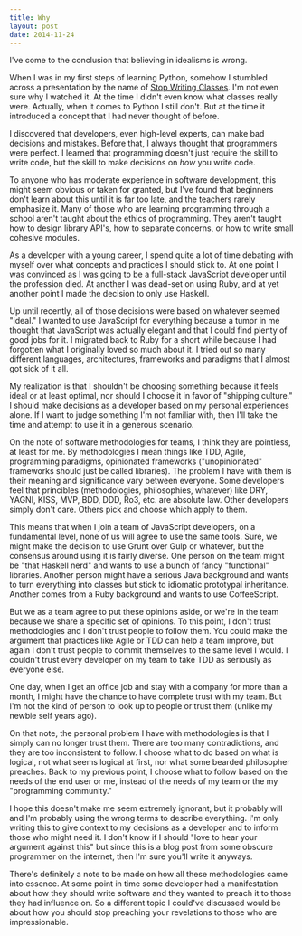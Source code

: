 ```yaml
---
title: Why
layout: post
date: 2014-11-24
---
```


I've come to the conclusion that believing in idealisms is wrong.

When I was in my first steps of learning Python, somehow I stumbled across a
presentation by the name of [Stop Writing
Classes](http://youtu.be/o9pEzgHorH0). I'm not even sure why I watched it.
At the time I didn't even know what classes really were. Actually, when it
comes to Python I still don't. But at the time it introduced a concept that I
had never thought of before.

I discovered that developers, even high-level experts, can make bad decisions
and mistakes. Before that, I always thought that programmers were perfect. I
learned that programming doesn't just require the skill to write code, but the
skill to make decisions on *how* you write code.

To anyone who has moderate experience in software development, this might seem
obvious or taken for granted, but I've found that beginners don't learn about
this until it is far too late, and the teachers rarely emphasize it. Many of
those who are learning programming through a school aren't taught about the
ethics of programming. They aren't taught how to design library API's, how to
separate concerns, or how to write small cohesive modules.

As a developer with a young career, I spend quite a lot of time debating with
myself over what concepts and practices I should stick to. At one point I was
convinced as I was going to be a full-stack JavaScript developer until the
profession died. At another I was dead-set on using Ruby, and at yet another
point I made the decision to only use Haskell.

Up until recently, all of those decisions were based on whatever seemed
"ideal." I wanted to use JavaScript for everything because a tumor in me
thought that JavaScript was actually elegant and that I could find plenty of
good jobs for it. I migrated back to Ruby for a short while because I had
forgotten what I originally loved so much about it. I tried out so many
different languages, architectures, frameworks and paradigms that I almost got
sick of it all.

My realization is that I shouldn't be choosing something because it feels
ideal or at least optimal, nor should I choose it in favor of "shipping
culture." I should make decisions as a developer based on my personal
experiences alone. If I want to judge something I'm not familiar with, then
I'll take the time and attempt to use it in a generous scenario.

On the note of software methodologies for teams, I think they are pointless, at
least for me. By methodologies I mean things like TDD, Agile, programming
paradigms, opinionated frameworks ("unopinionated" frameworks should just be
called libraries). The problem I have with them is their meaning and
significance vary between everyone. Some developers feel that princibles
(methodologies, philosophies, whatever) like DRY, YAGNI, KISS, MVP, BDD, DDD,
Ro3, etc. are absolute law. Other developers simply don't care. Others pick and
choose which apply to them.

This means that when I join a team of JavaScript developers, on a fundamental
level, none of us will agree to use the same tools. Sure, we might make the
decision to use Grunt over Gulp or whatever, but the consensus around using it
is fairly diverse. One person on the team might be "that Haskell nerd" and
wants to use a bunch of fancy "functional" libraries. Another person might have
a serious Java background and wants to turn everything into classes but stick
to idiomatic prototypal inheritance. Another comes from a Ruby background and
wants to use CoffeeScript.

But we as a team agree to put these opinions aside, or we're in the team
because we share a specific set of opinions. To this point, I don't trust
methodologies and I don't trust people to follow them. You could make the
argument that practices like Agile or TDD can help a team improve, but again
I don't trust people to commit themselves to the same level I would. I couldn't
trust every developer on my team to take TDD as seriously as everyone else.

One day, when I get an office job and stay with a company for more than a
month, I might have the chance to have complete trust with my team. But I'm not
the kind of person to look up to people or trust them (unlike my newbie self
years ago).

On that note, the personal problem I have with methodologies is that I simply
can no longer trust them. There are too many contradictions, and they are too
inconsistent to follow. I choose what to do based on what is logical, not what
seems logical at first, nor what some bearded philosopher preaches. Back to my
previous point, I choose what to follow based on the needs of the end user or
me, instead of the needs of my team or the my "programming community."

I hope this doesn't make me seem extremely ignorant, but it probably will and
I'm probably using the wrong terms to describe everything. I'm only writing
this to give context to my decisions as a developer and to inform those who
might need it. I don't know if I should "love to hear your argument against
this" but since this is a blog post from some obscure programmer on the
internet, then I'm sure you'll write it anyways.

There's definitely a note to be made on how all these methodologies came
into essence. At some point in time some developer had a manifestation about
how they should write software and they wanted to preach it to those they had
influence on. So a different topic I could've discussed would be about how you
should stop preaching your revelations to those who are impressionable.
